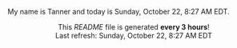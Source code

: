 My name is Tanner and today is Sunday, October 22, 8:27 AM EDT.

<p align="center">This <i>README</i> file is generated <b>every 3 hours</b>!</br>Last refresh: Sunday, October 22, 8:27 AM EDT<br /></p>

